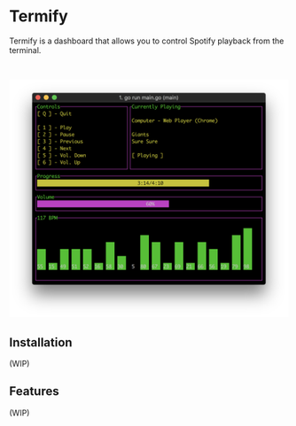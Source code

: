 # Termify
Termify is a dashboard that allows you to control Spotify playback from the terminal.

<br />
<p align="center">
    <img src="./screenshots/screenshot.png"/>
</p>

## Installation
(WIP)

## Features
(WIP)